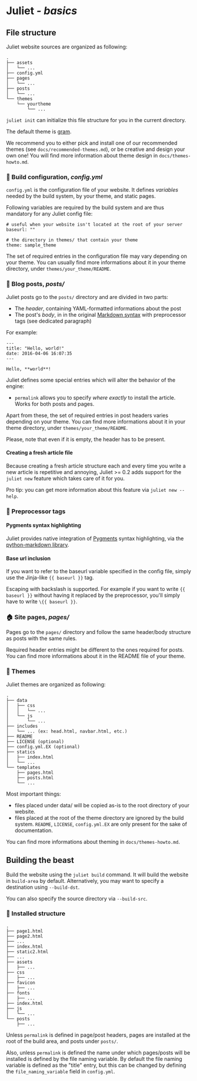 # Juliet *- basics*

## File structure

Juliet website sources are organized as following:

    .
    ├── assets
    │   └── ...
    ├── config.yml
    ├── pages
    │   └── ...
    ├── posts
    │   └── ...
    └── themes
        └── yourtheme
            └── ...

`juliet init` can initialize this file structure for you in the current directory.

The default theme is [gram](https://github.com/hlef/juliet-gram-theme).

We recommend you to either pick and install one of our recommended themes (see
`docs/recommended-themes.md`), or be creative and design your own one! You will
find more information about theme design in `docs/themes-howto.md`.

### :wrench: Build configuration, *config.yml*

`config.yml` is the configuration file of your website. It defines *variables*
needed by the build system, by your theme, and static pages.

Following variables are required by the build system and are thus mandatory for
any Juliet config file:

    # useful when your website isn't located at the root of your server
    baseurl: ""

    # the directory in themes/ that contain your theme
    theme: sample_theme

The set of required entries in the configuration file may vary depending on your
theme. You can usually find more informations about it in your theme directory,
under `themes/your_theme/README`.

### :pencil: Blog posts, *posts/*

Juliet posts go to the `posts/` directory and are divided in two parts:
 * The *header*, containing YAML-formatted informations about the post
 * The post's *body*, in in the original [Markdown syntax](https://daringfireball.net/projects/markdown/syntax) with
 preprocessor tags (see dedicated paragraph)

For example:

    ---
    title: "Hello, world!"
    date: 2016-04-06 16:07:35
    ---

    Hello, **world**!

Juliet defines some special entries which will alter the behavior of the engine:
 * `permalink` allows you to specify *where exactly* to install the article.
   Works for both posts and pages.

Apart from these, the set of required entries in post headers varies depending
on your theme. You can find more informations about it in your theme directory,
under `themes/your_theme/README`.

Please, note that even if it is empty, the header has to be present.

#### Creating a fresh article file

Because creating a fresh article structure each and every time you write a new
article is repetitive and annoying, Juliet >= 0.2 adds support for the
`juliet new` feature which takes care of it for you.

Pro tip: you can get more information about this feature via `juliet new --help`.

### :bookmark: Preprocessor tags
#### Pygments syntax highlighting

Juliet provides native integration of [Pygments](http://pygments.org/) syntax
highlighting, via the [python-markdown library](https://python-markdown.github.io/extensions/code_hilite/).

#### Base url inclusion

If you want to refer to the baseurl variable specified in the config file,
simply use the Jinja-like `{{ baseurl }}` tag.

Escaping with backslash is supported. For example if you want to write
`{{ baseurl }}` without having it replaced by the preprocessor, you'll
simply have to write `\{{ baseurl }}`.

### :house: Site pages, *pages/*

Pages go to the `pages/` directory and follow the same header/body structure as
posts with the same rules.

Required header entries might be different to the ones required for posts. You
can find more informations about it in the README file of your theme.

### :metal: Themes

Juliet themes are organized as following:

    .
    ├── data
    │   ├── css
    │   │   └── ...
    │   └── js
    │       └── ...
    ├── includes
    │   └── ... (ex: head.html, navbar.html, etc.)
    ├── README
    ├── LICENSE (optional)
    ├── config.yml.EX (optional)
    ├── statics
    │   ├── index.html
    │   └── ...
    └── templates
        ├── pages.html
        ├── posts.html
        └── ...

Most important things:

 * files placed under data/ will be copied as-is to the root directory of your website.
 * files placed at the root of the theme directory are ignored by the build system.
   `README`, `LICENSE`, `config.yml.EX` are only present for the sake of documentation.

You can find more informations about theming in `docs/themes-howto.md`.

## Building the beast

Build the website using the `juliet build` command. It will build the website
in `build-area` by default. Alternatively, you may want to specify a destination
using `--build-dst`.

You can also specify the source directory via `--build-src`.

### :file_folder: Installed structure

    .
    ├── page1.html
    ├── page2.html
    ├── ...
    ├── index.html
    ├── static2.html
    ├── ...
    ├── assets
    │   ├── ...
    ├── css
    │   ├── ...
    ├── favicon
    │   ├── ...
    ├── fonts
    │   ├── ...
    ├── index.html
    ├── js
    │   └── ...
    └── posts
        ├── ...

Unless `permalink` is defined in page/post headers, pages are installed at the
root of the build area, and posts under `posts/`.

Also, unless `permalink` is defined the name under which pages/posts will be
installed is defined by the file naming variable. By default the file naming
variable is defined as the "title" entry, but this can be changed by defining
the `file_naming_variable` field in `config.yml`.
